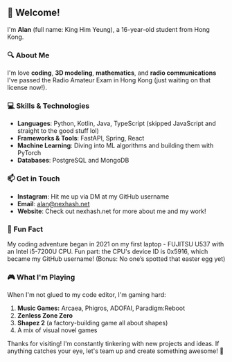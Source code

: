 ## 👋 Welcome!

I'm **Alan** (full name: King Him Yeung), a 16-year-old student from Hong Kong.

### 🔍 About Me
I'm love **coding**, **3D modeling**, **mathematics**, and **radio communications**
I've passed the Radio Amateur Exam in Hong Kong (just waiting on that license now!).

### 💻 Skills & Technologies
- **Languages**: Python, Kotlin, Java, TypeScript (skipped JavaScript and straight to the good stuff lol)
- **Frameworks & Tools**: FastAPI, Spring, React
- **Machine Learning**: Diving into ML algorithms and building them with PyTorch
- **Databases**: PostgreSQL and MongoDB

### 📫 Get in Touch
- **Instagram**: Hit me up via DM at my GitHub username
- **Email**: alan@nexhash.net
- **Website**: Check out nexhash.net for more about me and my work!

### 🎉 Fun Fact
My coding adventure began in 2021 on my first laptop - FUJITSU U537 with an Intel i5-7200U CPU.
Fun part: the CPU's device ID is 0x5916, which became my GitHub username! (Bonus: No one’s spotted that easter egg yet)

### 🎮 What I'm Playing
When I'm not glued to my code editor, I'm gaming hard:
1. **Music Games:** Arcaea, Phigros, ADOFAI, Paradigm:Reboot
2. **Zenless Zone Zero**
3. **Shapez 2** (a factory-building game all about shapes)
4. A mix of visual novel games

Thanks for visiting!
I'm constantly tinkering with new projects and ideas. If anything catches your eye, let's team up and create something awesome! 🚀
<!--
**0x5916/0x5916** is a ✨ _special_ ✨ repository because its `README.dmd` (this file) appears on your GitHub profile.

Here are some ideas to get you started:

- 🔭 I’m currently working on ...
- 🌱 I’m currently learning ...
- 👯 I’m looking to collaborate on ...
- 🤔 I’m looking for help with ...
- 💬 Ask me about ...
- 📫 How to reach me: ...
- 😄 Pronouns: ...
- ⚡ Fun fact: ...
-->
